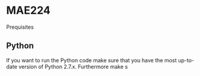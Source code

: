 # MAE224
Prequisites 

## Python
If you want to run the Python code make sure that you have the most up-to-date version of Python 2.7.x.
Furthermore make s
